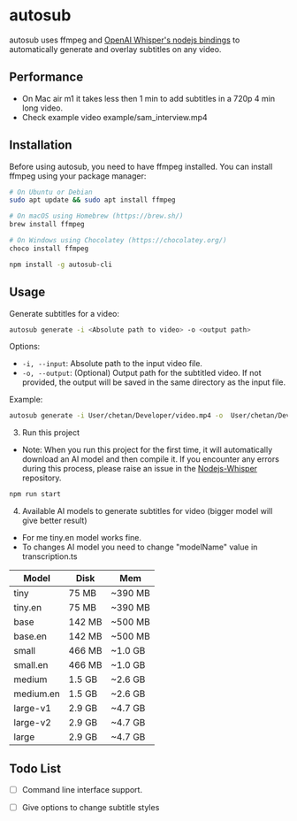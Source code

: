 # autosub

autosub uses ffmpeg and [OpenAI Whisper's nodejs bindings](https://github.com/ChetanXpro/nodejs-whisper) to automatically generate and overlay subtitles on any video.

## Performance

- On Mac air m1 it takes less then 1 min to add subtitles in a 720p 4 min long video.
- Check example video example/sam_interview.mp4

## Installation

Before using autosub, you need to have ffmpeg installed. You can install ffmpeg using your package manager:

```bash
# On Ubuntu or Debian
sudo apt update && sudo apt install ffmpeg

# On macOS using Homebrew (https://brew.sh/)
brew install ffmpeg

# On Windows using Chocolatey (https://chocolatey.org/)
choco install ffmpeg
```

```bash
npm install -g autosub-cli
```

## Usage

Generate subtitles for a video:

```bash
autosub generate -i <Absolute path to video> -o <output path>
```

Options:

- `-i, --input`: Absolute path to the input video file.
- `-o, --output`: (Optional) Output path for the subtitled video. If not provided, the output will be saved in the same directory as the input file.

Example:

```bash
autosub generate -i User/chetan/Developer/video.mp4 -o  User/chetan/Developer/output.mp4
```

3. Run this project

- Note: When you run this project for the first time, it will automatically download an AI model and then compile it. If you encounter any errors during this process,
please raise an issue in the [Nodejs-Whisper](https://github.com/ChetanXpro/nodejs-whisper) repository.


```bash
npm run start
```


4. Available AI models to generate subtitles for video (bigger model will give better result)
- For me tiny.en model works fine.
- To changes AI model you need to change "modelName" value in transcription.ts

| Model    | Disk    | Mem        |
|----------|---------|------------|
| tiny     | 75 MB   | ~390 MB    |
| tiny.en  | 75 MB   | ~390 MB    |
| base     | 142 MB  | ~500 MB    | 
| base.en  | 142 MB  | ~500 MB    | 
| small    | 466 MB  | ~1.0 GB    |
| small.en | 466 MB  | ~1.0 GB    |
| medium   | 1.5 GB  | ~2.6 GB    |
| medium.en| 1.5 GB  | ~2.6 GB    |
| large-v1 | 2.9 GB  | ~4.7 GB    | 
| large-v2 | 2.9 GB  | ~4.7 GB    |
| large    | 2.9 GB  | ~4.7 GB    | 






## Todo List

- [ ]  Command line interface support.
- [ ]  Give options to change subtitle styles

